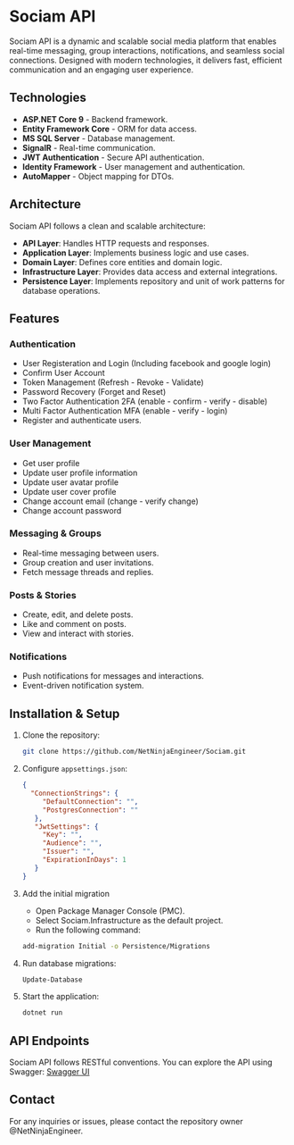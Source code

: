 # Sociam API

Sociam API is a dynamic and scalable social media platform that enables real-time messaging, group interactions, notifications, and seamless social connections. Designed with modern technologies, it delivers fast, efficient communication and an engaging user experience.

## Technologies

* **ASP.NET Core 9** - Backend framework.
* **Entity Framework Core** - ORM for data access.
* **MS SQL Server** - Database management.
* **SignalR** - Real-time communication.
* **JWT Authentication** - Secure API authentication.
* **Identity Framework** - User management and authentication.
* **AutoMapper** - Object mapping for DTOs.

## Architecture

Sociam API follows a clean and scalable architecture:

* **API Layer**: Handles HTTP requests and responses.
* **Application Layer**: Implements business logic and use cases.
* **Domain Layer**: Defines core entities and domain logic.
* **Infrastructure Layer**: Provides data access and external integrations.
* **Persistence Layer**: Implements repository and unit of work patterns for database operations.

## Features

### Authentication

* User Registeration and Login (Including facebook and google login)
* Confirm User Account
* Token Management (Refresh - Revoke - Validate)
* Password Recovery (Forget and Reset)
* Two Factor Authentication 2FA (enable - confirm - verify - disable)
* Multi Factor Authentication MFA (enable - verify - login)
* Register and authenticate users.

### User Management

* Get user profile
* Update user profile information
* Update user avatar profile
* Update user cover profile
* Change account email (change - verify change)
* Change account password

### Messaging & Groups

* Real-time messaging between users.
* Group creation and user invitations.
* Fetch message threads and replies.

### Posts & Stories

* Create, edit, and delete posts.
* Like and comment on posts.
* View and interact with stories.

### Notifications

* Push notifications for messages and interactions.
* Event-driven notification system.

## Installation & Setup

1. Clone the repository:

   ```sh
   git clone https://github.com/NetNinjaEngineer/Sociam.git
   ```

2. Configure `appsettings.json`:

   ```json
   {
     "ConnectionStrings": {
        "DefaultConnection": "",
        "PostgresConnection": ""
      },
      "JwtSettings": {
        "Key": "",
        "Audience": "",
        "Issuer": "",
        "ExpirationInDays": 1
      }
   }
   ```

3. Add the initial migration
   * Open Package Manager Console (PMC).
   * Select Sociam.Infrastructure as the default project.
   * Run the following command:

   ```sh
   add-migration Initial -o Persistence/Migrations
   ```

4. Run database migrations:

   ```sh
   Update-Database
   ```

5. Start the application:

   ```sh
   dotnet run
   ```

## API Endpoints

Sociam API follows RESTful conventions. You can explore the API using Swagger:
[Swagger UI](https://sociam.runasp.net/swagger/index.html)

## Contact

For any inquiries or issues, please contact the repository owner @NetNinjaEngineer.
